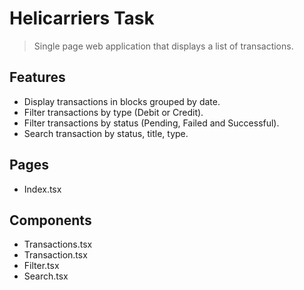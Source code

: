 # Helicarriers Task

> Single page web application that displays a list of transactions. 

## Features

- Display transactions in blocks grouped by date.
- Filter transactions by type (Debit or Credit).
- Filter transactions by status (Pending, Failed and Successful).
- Search transaction by status, title, type. 

## Pages

- Index.tsx

## Components
- Transactions.tsx
- Transaction.tsx
- Filter.tsx
- Search.tsx
